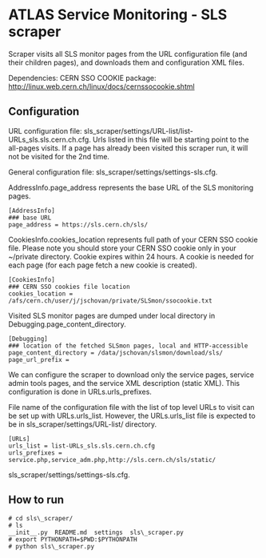 ATLAS Service Monitoring - SLS scraper
=====

Scraper visits all SLS monitor pages from the URL configuration file (and their
children pages), and downloads them and configuration XML files. 

Dependencies: CERN SSO COOKIE package: http://linux.web.cern.ch/linux/docs/cernssocookie.shtml


Configuration
-----
URL configuration file:
sls\_scraper/settings/URL-list/list-URLs\_sls.sls.cern.ch.cfg. Urls listed in
this file will be starting point to the all-pages visits. If a page has already
been visited this scraper run, it will not be visited for the 2nd time. 

General configuration file: sls\_scraper/settings/settings-sls.cfg.

  AddressInfo.page\_address represents the base URL of the SLS monitoring pages.
  ```
[AddressInfo]
### base URL 
page_address = https://sls.cern.ch/sls/
 
  ```

  CookiesInfo.cookies\_location represents full path of your CERN SSO cookie
  file. Please note you should store your CERN SSO cookie only in your
  ~/private directory. Cookie expires within 24 hours. A cookie is needed for
  each page (for each page fetch a new cookie is created).  
  ```
[CookiesInfo]
### CERN SSO cookies file location
cookies_location = /afs/cern.ch/user/j/jschovan/private/SLSmon/ssocookie.txt
  ```

  Visited SLS monitor pages are dumped under local directory in 
  Debugging.page\_content\_directory. 
  ```
[Debugging]
### location of the fetched SLSmon pages, local and HTTP-accessible
page_content_directory = /data/jschovan/slsmon/download/sls/
page_url_prefix = 
  
  ```

  We can configure the scraper to download only the service pages, service
  admin tools pages, and the service XML description (static XML). This
  configuration is done in URLs.urls\_prefixes. 

  File name of the configuration file with the list of top level URLs to visit
  can be set up with URLs.urls\_list. However, the URLs.urls\_list file is
  expected to be in sls\_scraper/settings/URL-list/ directory.

  ```
[URLs]
urls_list = list-URLs_sls.sls.cern.ch.cfg
urls_prefixes = service.php,service_adm.php,http://sls.cern.ch/sls/static/
  ```

sls\_scraper/settings/settings-sls.cfg.

How to run
-----
  ```
# cd sls\_scraper/
# ls
__init__.py  README.md  settings  sls\_scraper.py
# export PYTHONPATH=$PWD:$PYTHONPATH
# python sls\_scraper.py
  ```



